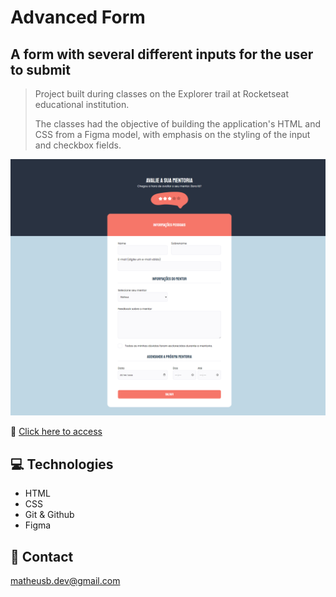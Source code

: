 # Advanced Form

## A form with several different inputs for the user to submit

> Project built during classes on the Explorer trail at Rocketseat educational institution.
> 
> The classes had the objective of building the application's HTML and CSS from a Figma model, with emphasis on the styling of the input and checkbox fields.

![preview](./.github/preview.png)

🔗 [Click here to access](https://matheusborgesdev.github.io/Advanced-form/)

## 💻 Technologies

- HTML
- CSS
- Git & Github
- Figma

## 📧 Contact

matheusb.dev@gmail.com
